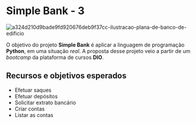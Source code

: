 # Simple Bank - 3
![a324d210d9bade9fd920676deb9f37cc-ilustracao-plana-de-banco-de-edificio](https://github.com/vitoriarntrindade/simple-bank-1/assets/139915844/a7d2fce1-0148-4508-84aa-6242610d18e9)

 O objetivo do projeto **Simple Bank** é aplicar a linguagem de programação **Python**,  em uma situação *real*.
 A proposta desse projeto veio a partir de um *bootcamp* da plataforma de cursos **DIO**. 

## Recursos e objetivos esperados
* Efetuar saques
* Efetuar depósitos
* Solicitar extrato bancário
* Criar contas
* Listar as contas

